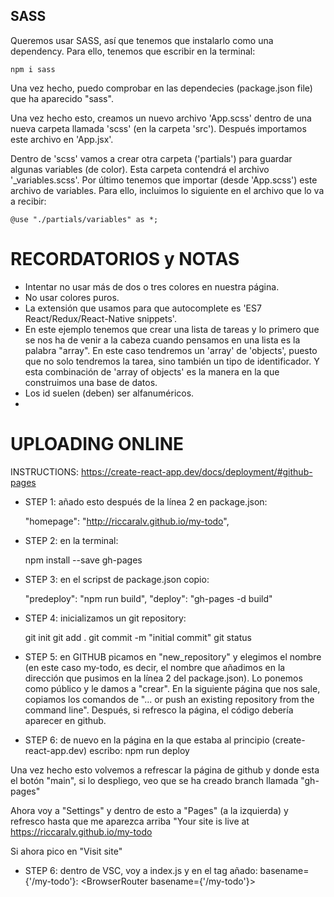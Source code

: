 ## SASS

Queremos usar SASS, así que tenemos que instalarlo como una dependency. Para ello, tenemos que escribir en la terminal:

    npm i sass

Una vez hecho, puedo comprobar en las dependecies (package.json file) que ha aparecido "sass".

Una vez hecho esto, creamos un nuevo archivo 'App.scss' dentro de una nueva carpeta llamada 'scss' (en la carpeta 'src'). Después importamos este archivo en 'App.jsx'.

Dentro de 'scss' vamos a crear otra carpeta ('partials') para guardar algunas variables (de color). Esta carpeta contendrá el archivo '\_variables.scss'. Por último tenemos que importar (desde 'App.scss') este archivo de variables. Para ello, incluimos lo siguiente en el archivo que lo va a recibir:

    @use "./partials/variables" as *;

# RECORDATORIOS y NOTAS

- Intentar no usar más de dos o tres colores en nuestra página.
- No usar colores puros.
- La extensión que usamos para que autocomplete es 'ES7 React/Redux/React-Native snippets'.
- En este ejemplo tenemos que crear una lista de tareas y lo primero que se nos ha de venir a la cabeza cuando pensamos en una lista es la palabra "array". En este caso tendremos un 'array' de 'objects', puesto que no solo tendremos la tarea, sino también un tipo de identificador. Y esta combinación de 'array of objects' es la manera en la que construimos una base de datos.
- Los id suelen (deben) ser alfanuméricos.
-

# UPLOADING ONLINE

INSTRUCTIONS: https://create-react-app.dev/docs/deployment/#github-pages

- STEP 1: añado esto después de la línea 2 en package.json:

  "homepage": "http://riccaralv.github.io/my-todo",

- STEP 2: en la terminal:

  npm install --save gh-pages

- STEP 3: en el scripst de package.json copio:

  "predeploy": "npm run build",
  "deploy": "gh-pages -d build"

- STEP 4: inicializamos un git repository:

  git init
  git add .
  git commit -m "initial commit"
  git status

- STEP 5: en GITHUB picamos en "new_repository" y elegimos el nombre (en este caso my-todo, es decir, el nombre que añadimos en la dirección que pusimos en la línea 2 del package.json).
  Lo ponemos como público y le damos a "crear".
  En la siguiente página que nos sale, copiamos los comandos de "... or push an existing repository from the command line".
  Después, si refresco la página, el código debería aparecer en github.

- STEP 6: de nuevo en la página en la que estaba al principio (create-react-app.dev) escribo:
  npm run deploy

Una vez hecho esto volvemos a refrescar la página de github y donde esta el botón "main", si lo despliego, veo que se ha creado branch llamada "gh-pages"

Ahora voy a "Settings" y dentro de esto a "Pages" (a la izquierda) y refresco hasta que me aparezca arriba "Your site is live at https://riccaralv.github.io/my-todo

Si ahora pico en "Visit site"

- STEP 6: dentro de VSC, voy a index.js y en el tag <BrowserRouter> añado: basename={'/my-todo'}:
  <BrowserRouter basename={'/my-todo'}>
